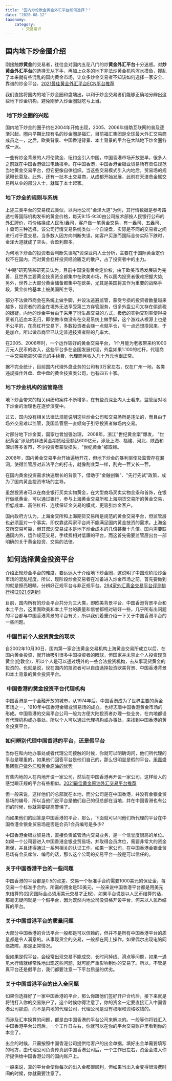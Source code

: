```yaml
---
title: "国内炒伦敦金黄金外汇平台如何选择？"
date: "2020-08-12"
taxonomy:
    category: 
       - 交易常识
---
```


## 国内地下炒金圈介绍

刚接触**炒黄金**的交易者，往往会对国内五花八门的炒**黄金外汇平台**十分迷惑。对**炒黄金外汇平台**的选择无从下手，再加上众多的地下非法炒黄金机构浑水摸鱼，搅乱了本来就有些混乱的国内黄金市场，让众多炒金交易者不知该如何选择一家安全、靠谱的炒金平台。[2021最佳黄金外汇平台ECN平台推荐](https://we.laowei8.com/best-ecn-broker.html)

我们直接将国内的地下炒金圈和盘端出，以利于炒金交易者们能够正确地分辨出这些地下炒金机构，避免刚步入炒金圈就吃亏上当。

###  地下炒全圈的兴起

国内地下炒金的圈子约在2004年开始出现，2005、2006年借助互联网的普及逐渐兴起。圈内早期比较有名的炒金圈是福汇，目前福汇集团是全球最大外汇交易商成员之一，之后，欧美背景、中国香港背景、本土背景的平台在大陆地下炒金圈各成一派。

一些有炒金背景的人将伦敦金、纽约金引入中国，中国香港市场开放更早，很多人之前就在中国香港做过电话报单。在中国香港，中国香港金银业贸易场有责任规范当地黄金交易平台，但它更像自律组织。当这些交易模式引入内地后，贸易场的规范鞭长莫及。此外，还有一批本土交易商，从成都开始发展，此前在天津贵金属交易所从业的部分人士，就属于本土起家。

### 地下炒全的规则与系统

上述三类平台的交易模式类似，以内地公司"金泽大道"为例，其行情数据是参考路透社等国际机构发布的黄金价格，每天9:15-9:30由公司技术部按人民银行公布的外汇牌价，将价格换成人民币/盎司，客户做一笔黄金交易，有一盎司、五盎司、十盎司三种选择，该公司行情交易系统类似一个自设盘，实际是不同的交易者之间进行对于盘交易，当多数人因方向判断失误，如客户买涨而国际金价实际下跌时，金泽大道就成了空头，会盈利颇多。

为何地下炒金的投资者会判断失误呢?资深业内人士分析，主要在于国际黄金定价权不在国内，而对黄金杠杆投资经验匮乏的散户，占了投资者中的主力。

"中期"研究院某研究员认为，目前中国没有黄金定价权，由于欧美市场发展较为完善，且世界主要黄金技资资金都集中在欧美市场，所以国内投资者很难把握大势;另外，世界上大部分黄金储备都集中在欧美，尤其是美国将其作为重要的战略手段，黄金价格基本上被美国所主导。

部分不法做市商会在系统上做手脚，并设法逃避监管，蒙受亏损的投资者数量越来越多，投资者的资金在境外无法享受第三方存管服务，很多外盘公司又存在偷逃税的嫌疑。内地的炒金平台由于采用了衍生品交易的方式，极低的实物交割率使得投资者几近血本无归，即使做市商没有在交易系统上做手脚，这个游戏从根源上也是不公平的，在高杠杆交易下，多数投资者会赚一点就平仓，亏一点还想捞回来，于是加仓。所以做市商早已认定普通技资者赔的几率大。

在2005、2006年时，一个运作较好的黄金交易平台， 1个月能为老板带来约1000万元人民币的收入，这些平台多在全国发展代理，外盘如果1:100的杠杆，代理商一手交易能拿50美元的手续费，代理商月收入几十万元也很正常。

据不完全统计，目前国内代理外盘业务的公司有3万家左右，仅在广州一地，各类违规操作外盘、盘中盘的黄金技资类公司，也有四五十家。

### 地下炒金机构的监管路径

地下炒金带来的相关纠纷和案件不断增多，在有些资深业内人士看来，监管层对地下炒金的治理也在逐步演变中。

过去，国内没有相关法律法规能说明这些炒金公司和交易场所是违法的，而且由于场外交易难以监管，我国监管层一直倾向于引导投资者做场内交易。

对部分地下炒金案，国家也曾加强治理， 2008年，浙江"世纪黄金案"爆发， "世纪黄金"涉及的非法黄金期货经营额达600亿元，涉及上海、福建、河北、陕西和深圳等多省市，不少投资者蒙受损失，"世纪黄金"被取缔。

2008年，国内黄金交易平台开始遍地开花，但地下炒金的暴利驱使及监管存在漏洞，使得监管层对非法平台的打击，就像割韭菜一样，割完一茬又长一茬。

在国内黄金投资需求快速增长的背景下，借助于"金融创新"、"先行先试"政策，成为了国内黄金投资市场的主导。

虽然投资者可以在商业银行买卖实物黄金，在大型商场买卖实物金条和首饰，在银行做纸黄金，可以通过银行，参与上海黄金交易所和上海期货交易所的黄金交易，但低成本、高倍杠杆、连续保证金交易的模式，更吸引炒金客户。

国内政府方认为，上海金交所和上海期货交易所是规范的黄金交易平台，但监管层也必须面对一个事实，即仅靠这两家平台尚不能满足国内黄金技资的需求。上海金交所交易可靠，但其双边交易成本是地下炒金成本的几倍甚至十几倍。国内需要联通国内外，运作规范交易，手续费相对低廉的平台，而这首先需要监管层出台一部明确的关于黄金投资、交易的法律。

##  如何选择黄金投资平台

介绍正规炒金平台的难度，要远远大于介绍地下炒金圈，这说明了中国现阶段炒金市场的混乱程度。所以，现阶段炒金交易者在准备进入炒金市场之前，首先要做到的就是擦亮眼睛，分辨好正规平台与非正规平台。[294家外汇黄金交易平台评测排行榜\[2021.6更新\]](https://we.laowei8.com/294-forex-rank.html)

目前，国内所有的炒金平台共分为三大类，即欧美背景平台、中国香港背景平台和本土平台，这里面欧美和本土平台的质量和信誉都相对较好一些，几乎所有出问题的平台都与中国香港背景的平台有关，所以我们着重介绍一下关于中国香港平台的一些问题。

###  中国目前个人投资黄金的现状

自2002年10月30日，国内第一家合法黄金交易机构上海黄金交易所成立以后，在国内黄金投资，就开始吸引很多中国投资者的眼球，但国家并未禁止个人投资现货黄金(伦敦金)，所以个人是可以通过境外的一些合法投资机构，去从事现货黄金的投资的。也就是说，现在国内的技资者可以自由选择投资欧美背景、中国香港背景和本土背景的黄金投资平台。

###  中国香港的黄金投资平台代理机构

中国香港是一个金融开放的城市，从1974年后，中国香港成为了世界主要的黄金市场之一，1910年中国香港金银业贸易场的成立，也标志着中国香港黄金市场的形成。中国香港的交易平台公司一般为方便大陆投资者办理一些业务，在内地都设有代理机构或办事处。所以个人可以通过代理机构或办事处，来找到中国香港的黄金投资平台。

### 如何辨别代理中国香港的平台，还是假平台

当你在和内地办事处或者代理公司接触的时候，你就可以明确询问，他们所代理的平台是哪里的，如果他们回答平台是他们自己的，那么很明显是假的平台。[用嘉盛集团账户做外汇和黄金原油的优势](https://we.laowei8.com/forexcom-recommend.html)

有些内地的人在内地开设一家公司，然后在中国香港再开设一家公司，这样给人的感觉跟正规的平台有些相似。[2021最佳黄金原油外汇交易平台推荐](https://we.laowei8.com/best-forex-brokers.html)

但一般来说，这样他们的总部就在本地，而分公司是在中国香港，并没有金银业贸易场的编号，所以当他们说平台是他们自己的但总部在当地，并在中国香港也有公司的时候，你就需要提高警惕了。

而如果他们的回答是中国香港的平台，那么，下面就可以问他们所代理的平台在中国香港金银业贸易场是否是会员?会员编号是多少?

中国香港金银业贸易场，直接负责监管场内交易业务，是一个信誉度很高的单位。如果一个公司要进入中国香港金银业贸易场，并取得会员席位，需要非常大的资金担保，并且还得通过一系列相关的认证工作。如果一家公司，在中国香港金银业贸易场有会员席位、编号的话，那么这个公司的交易平台一般是可以信任的。

### 关于中国香港平台的一些问题

中国香港的平台都是0.5的点差，交易一个标准手合约需要1000美元的保证金，每交易一个标准手合约，所需的佣金是50美元，一般来说中国香港平台都是用美元来结算的(投资国际金必须用美元交易才正规)，如果平台说是以人民币结算的话，那毫无疑问就是一个假平台，因为既然内地公司没资格开设平台，何来以人民币结算的平台。

### 关于中国香港平台的质量问题

大部分中国香港的合法平台一般都是可以信赖的，但并不是所有中国香港平台的质量都是令人满意的。从事现货金的交易，一般都在网上操作，如果偶尔出现电脑网络故障，那是正常情况。

但如果是假平台，会经常出现交易不能成交、长时间掉线、滑点等问题，如果一遇见大行情就经常性地出现这些问题，就可能严重影响到你的交易了。所以，不管是真平台还是假平台，我们都要注意一下平台质量的优劣。

### 关于中国香港平台的出入全问题

如果你选择好了一家中国香港的平台，那么你跟他们签好开户合约后，接下来就是将钱打入你的交易账户了，这个时候你得注意了，你的资金一定要直接汇入中国香港公司那边，而不是内地的代理公司，代理公司是没有权限和资格收钱的。

而涉及汇率换算的问题，都是由中国香港的平台公司来解决的。一般等你将钱汇入中国香港平台公司后，一个工作日左右，你就可以在你的平台交易账户里看到你的本金了。

出金的时候，只需按照中国香港公司提供给客户的出金单据，填好出金单需要填写的地方，由代理公司负责传真到中国香港公司后，一个工作日左右，资金会进入你所提供给中国香港公司的国内账户上。

一般来说，真的平台会使你每次的出入金都很顺利，但如果当出入金变得很浪费时间的时候，你就需要注意了。

